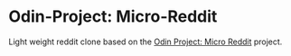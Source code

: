 # Odin-Project: Micro-Reddit

Light weight reddit clone based on the [Odin Project: Micro Reddit](https://www.theodinproject.com/lessons/ruby-on-rails-micro-reddit) project.
